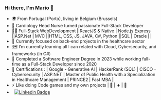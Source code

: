 ### Hi there, I'm Mario 👋

- 🌍 From Portugal (Porto), living in Belgium (Brussels)
- 🏥 Cardiology Head Nurse turned passionate Full-Stack Developer
- 🤸‍♂️ Full-Stack WebDevelopment ||ReactJS & Native | Node.js Express ||ASP.Net | MVC ||HTML, CSS, JS, JAVA, C#, Python ||SQL | Oracle ||
- 🧭 Currently focused on back-end projects in the healthcare sector
- 🗺️ I’m currently learning all I can related with Cloud, Cybersecurity, and frameworks (in C#)
- 🥂 Completed a Software Engineer Degree in 2023 while working full-time as a Full-Stack Developer since 2020
- 📜 Certifications : | Google - Generative AI | HackerRank (SQL) | CISCO - Cybersecurity | ASP.NET | Master of Public Health with a Specialization in Healthcare Management | PRINCE2 | Fast MBA |
- ⚡ Like doing Code games and my own projects | 🎹 | ✈️ | 🏃
- &nbsp; [![Linkedin Badge](https://img.shields.io/badge/-MarioCarvalho-blue?style=flat&logo=Linkedin&logoColor=white)](https://www.linkedin.com/in/mario-carvalho/)
<!--
**MP-C/mp-c** is a ✨ _special_ ✨ repository because its `README.md` (this file) appears on your GitHub profile.


** .**

** Full-Stack Developer:** I build web applications utilizing ReactJS & Native, Node.js & Express, ASP.Net MVC & Blazor, and various languages like HTML, CSS, JS, C, C#, and Python. I also have experience with SQL & Oracle databases.

** Currently focused on back-end projects in the healthcare sector.**

️ Expanding my knowledge in cloud computing, cybersecurity, and C# frameworks.

** **

** Master of Public Health with a Specialization in Healthcare Management**

** Certified in:**
Here are some ideas to get you started:

- 🔭 I’m currently working on ...
- 🌱 I’m currently learning ...
- 👯 I’m looking to collaborate on ...
- 🤔 I’m looking for help with ...
- 💬 Ask me about ...
- 📫 How to reach me: ...
- 😄 Pronouns: ...
- ⚡ Fun fact: ...
-->
